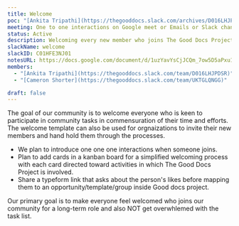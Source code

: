 ```yaml
---
title: Welcome
poc: "[Ankita Tripathi](https://thegooddocs.slack.com/archives/D016LHJPDSR)"
meeting: One to one interactions on Google meet or Emails or Slack channel
status: Active
description: Welcoming every new member who joins The Good Docs Project.
slackName: welcome
slackID: C01HFE3NJ01
notesURL: https://docs.google.com/document/d/1uzYavYsCjJCQm_7ow5D5aPxu1u3bNIBK8BHxU2-9MEw
members:
  - "[Ankita Tripathi](https://thegooddocs.slack.com/team/D016LHJPDSR)"
  - "[Cameron Shorter](https://thegooddocs.slack.com/team/UKTGLQNGG)"

draft: false
---
```


The goal of our community is to welcome everyone who is keen to participate in community tasks in commensuration of their time and efforts.
The welcome template can also be used for orgnaizations to invite their new members and hand hold them through the processes. 

* We plan to introduce one one one interactions when someone joins.
* Plan to add cards in a kanban board for a simplified welcoming process with each card directed toward activities in which The Good Docs Project is involved.
* Share a typeform link that asks about the person's likes before mapping them to an opportunity/template/group inside Good docs project.

Our primary goal is to make everyone feel welcomed who joins our community for a long-term role and also NOT get overwhlemed with the task list.
